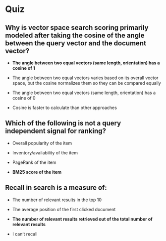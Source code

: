 # Quiz

## Why is vector space search scoring primarily modeled after taking the cosine of the angle between the query vector and the document vector? 

- **The angle between two equal vectors (same length, orientation) has a cosine of 1**

- The angle between two equal vectors varies based on its overall vector space, but the cosine normalizes them so they can be compared equally

- The angle between two equal vectors (same length, orientation) has a cosine of 0

- Cosine is faster to calculate than other approaches

## Which of the following is not a query independent signal for ranking?

- Overall popularity of the item

- Inventory/availability of the item

- PageRank of the item

- **BM25 score of the item**

## Recall in search is a measure of:

- The number of relevant results in the top 10

- The average position of the first clicked document

- **The number of relevant results retrieved out of the total number of relevant results**

- I can’t recall